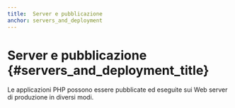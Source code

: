 ```yaml
---
title:  Server e pubblicazione
anchor: servers_and_deployment
---
```


# Server e pubblicazione {#servers_and_deployment_title}

Le applicazioni PHP possono essere pubblicate ed eseguite sui Web server di
produzione in diversi modi.
